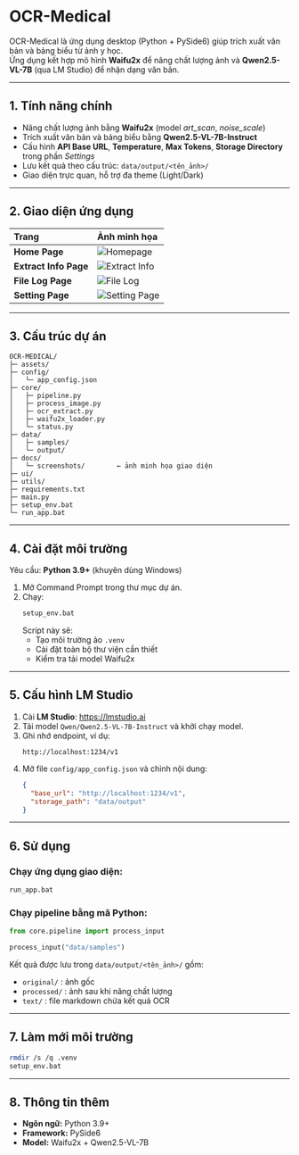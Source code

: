 # OCR-Medical

OCR-Medical là ứng dụng desktop (Python + PySide6) giúp trích xuất văn bản và bảng biểu từ ảnh y học.  
Ứng dụng kết hợp mô hình **Waifu2x** để nâng chất lượng ảnh và **Qwen2.5-VL-7B** (qua LM Studio) để nhận dạng văn bản.

---

## 1. Tính năng chính

- Nâng chất lượng ảnh bằng **Waifu2x** (model *art_scan*, *noise_scale*)
- Trích xuất văn bản và bảng biểu bằng **Qwen2.5-VL-7B-Instruct**
- Cấu hình **API Base URL**, **Temperature**, **Max Tokens**, **Storage Directory** trong phần *Settings*
- Lưu kết quả theo cấu trúc: `data/output/<tên_ảnh>/`
- Giao diện trực quan, hỗ trợ đa theme (Light/Dark)

---

## 2. Giao diện ứng dụng

| Trang | Ảnh minh họa |
|:------|:--------------|
| **Home Page** | ![Homepage](docs/screenshots/homepage.png) |
| **Extract Info Page** | ![Extract Info](docs/screenshots/extract_info_page.png) |
| **File Log Page** | ![File Log](docs/screenshots/file_log_page.png) |
| **Setting Page** | ![Setting Page](docs/screenshots/setting_page.png) |

---

## 3. Cấu trúc dự án

```
OCR-MEDICAL/
├─ assets/
├─ config/
│   └─ app_config.json
├─ core/
│   ├─ pipeline.py
│   ├─ process_image.py
│   ├─ ocr_extract.py
│   ├─ waifu2x_loader.py
│   └─ status.py
├─ data/
│   ├─ samples/
│   └─ output/
├─ docs/
│   └─ screenshots/        ← ảnh minh họa giao diện
├─ ui/
├─ utils/
├─ requirements.txt
├─ main.py
├─ setup_env.bat
└─ run_app.bat
```

---

## 4. Cài đặt môi trường

Yêu cầu: **Python 3.9+** (khuyên dùng Windows)

1. Mở Command Prompt trong thư mục dự án.  
2. Chạy:
   ```bash
   setup_env.bat
   ```
   Script này sẽ:
   - Tạo môi trường ảo `.venv`
   - Cài đặt toàn bộ thư viện cần thiết
   - Kiểm tra tải model Waifu2x

---

## 5. Cấu hình LM Studio

1. Cài **LM Studio**: https://lmstudio.ai  
2. Tải model `Qwen/Qwen2.5-VL-7B-Instruct` và khởi chạy model.  
3. Ghi nhớ endpoint, ví dụ:
   ```
   http://localhost:1234/v1
   ```
4. Mở file `config/app_config.json` và chỉnh nội dung:
   ```json
   {
     "base_url": "http://localhost:1234/v1",
     "storage_path": "data/output"
   }
   ```

---

## 6. Sử dụng

### Chạy ứng dụng giao diện:
```bash
run_app.bat
```

### Chạy pipeline bằng mã Python:
```python
from core.pipeline import process_input

process_input("data/samples")
```

Kết quả được lưu trong `data/output/<tên_ảnh>/` gồm:
- `original/` : ảnh gốc  
- `processed/` : ảnh sau khi nâng chất lượng  
- `text/` : file markdown chứa kết quả OCR

---

## 7. Làm mới môi trường

```bash
rmdir /s /q .venv
setup_env.bat
```

---

## 8. Thông tin thêm

- **Ngôn ngữ:** Python 3.9+  
- **Framework:** PySide6  
- **Model:** Waifu2x + Qwen2.5-VL-7B  
